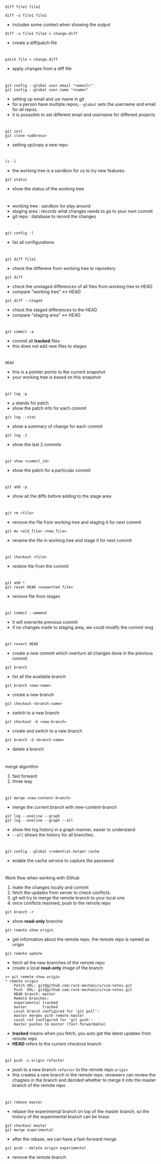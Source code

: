 #

```=
diff file1 file2
```

```=
diff -u file1 file2
```
* includes some context when showing the output

```=
diff -u file1 file2 > change.diff
```
* create a diff/patch file

# 

```=
patch file < change.diff
```
* apply changes from a diff file 

#

```=
git config --global user.email "<email>"
git config --global user.name "<name>"
```
* setting up email and usr name in git
* for a person have multiple repos,`--global` sets the username and email for all repos. 
* it is posssible to set different email and username for different projects


#

```=
git init
git clone <address>
```
* setting up/copy a new repo

#

```=
ls -l
```
* the working tree is a sandbox for us to try new features.

```=
git status
```
* show the status of the working tree

#
* working tree : sandbox for play around
* staging area : records what changes needs to go to your next commit
* git repo : database to record the changes

#

```=
git config -l
```
* list all configurations

#

```=
git diff file1
```
* check the differene from working tree to repository

```=
git diff
```
* check the unstaged differences of all files from working tree to HEAD
* compare "working tree" <-> HEAD

```=
git diff --staged
```
* check the staged differences to the HEAD
* compare "staging area" <-> HEAD


#

```=
git commit -a 
```
* commit all **tracked** files
* this does not add new files to stages

#

```=
HEAD
```
* this is a pointer points to the current snapshot
* your working tree is based on this snapshot

#

```=
git log -p
```
* `p` stands for patch
* show the patch info for each commit

```=
git log --stat
```
* show a summary of change for each commit

```=
git log -2
```
* show the last 2 commits

#

```=
git show <commit_id>
```
* show the patch for a particular commit

#

```=
git add -p
```
* show all the diffs before adding to the stage area

# 

```=
git rm <file>
```
* remove the file from working tree and staging it for next commit

```=
git mv <old_file> <new_file>
```
* rename the file in working tree and stage it for next commit

#

```=
git checkout <file>
```
* restore file from the commit

#

```=
git add *
git reset HEAD <unwantted file>
```
* remove file from stages

#

```=
git commit --ammend
```
* it will overwrite previous commit
* if no changes made to staging area, we could modify the commit msg

#

```=
git revert HEAD
```
* create a new commit which overturn all changes done in the previous commit


```=
git branch
```
* list all the available branch

```=
git branch <new-name>
```
* create a new branch

```=
git checkout <branch-name>
```
* switch to a new branch

```=
git checkout -b <new-branch>
```
* create and switch to a new branch

```=
git branch -d <branch-name>
```
* delete a branch

# 

merge algorithm
1. fast forward
2. three way

#

```=
git merge <new-content-branch>
```
* merge the current branch with new-content-branch

```=
git log --oneline --graph
git log --oneline --graph --all
```
* show the log history in a graph manner, easier to understand
* `--all` shows the history for all branches.

#

```=
git config --global credential.helper cache
```
* enable the cache service to capture the password

#
Work flow when working with Github
1. make the changes locally and commit
2. fetch the updates from server to check conflicts.
3. git will try to merge the remote branch to your local one
4. once conflicts resolved, push to the remote repo

```=
git branch -r
```
* show **read-only** branche

```=
git remote show origin
```
* get information about the remote repo, the remote repo is named as origin

```=
git remote update
```
* fetch all the new branches of the remote repo
* create a local **read-only** image of the branch

```=
>> git remote show origin
* remote origin
	Fetch URL: git@github.com:rock-mechanics/vim-notes.git
    Push  URL: git@github.com:rock-mechanics/vim-notes.git
	HEAD branch: master
	Remote branches:
	experimental tracked
	master       tracked
	Local branch configured for 'git pull':
	master merges with remote master
	Local ref configured for 'git push':
	master pushes to master (fast-forwardable)
```
* **tracked** means when you fetch, you auto get the latest updates from remote repo
* **HEAD** refers to the current checkout branch

#

```=
git push -u origin refactor
```
* push to a new branch `refactor` to the remote repo `origin`
* this creates a new branch in the remote repo. reviewers can review the chagnes in the branch and decided whether to merge it into the master branch of the remote repo

# 

```=
git rebase master
```
* rebase the experimental branch on top of the master branch, so the history of the experimental branch can be linear.

```=
git checkout master
git merge experimental
```
* after the rebase, we can have a fast-forward merge


```=
git push --delete origin experimental
```
* remove the remote branch



